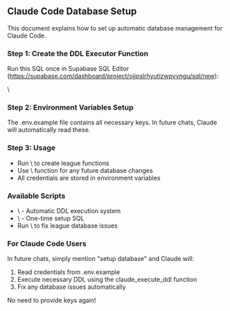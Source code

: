 ## Claude Code Database Setup

This document explains how to set up automatic database management for Claude Code.

### Step 1: Create the DDL Executor Function

Run this SQL once in Supabase SQL Editor (https://supabase.com/dashboard/project/ojjpslrhyutizwpvvngu/sql/new):

\
### Step 2: Environment Variables Setup

The .env.example file contains all necessary keys. In future chats, Claude will automatically read these.

### Step 3: Usage

- Run \ to create league functions
- Use \ function for any future database changes
- All credentials are stored in environment variables

### Available Scripts

- \ - Automatic DDL execution system
- \ - One-time setup SQL
- Run \ to fix league database issues

### For Claude Code Users

In future chats, simply mention "setup database" and Claude will:
1. Read credentials from .env.example
2. Execute necessary DDL using the claude_execute_ddl function
3. Fix any database issues automatically

No need to provide keys again\!
